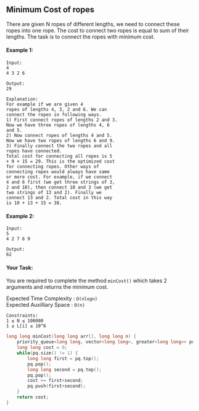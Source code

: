 ## Minimum Cost of ropes

There are given N ropes of different lengths, we need to connect these ropes into one rope. The cost to connect two ropes is equal to sum of their lengths. The task is to connect the ropes with minimum cost.

#### Example 1:

```
Input:
4
4 3 2 6

Output:
29

Explanation:
For example if we are given 4
ropes of lengths 4, 3, 2 and 6. We can
connect the ropes in following ways.
1) First connect ropes of lengths 2 and 3.
Now we have three ropes of lengths 4, 6
and 5.
2) Now connect ropes of lengths 4 and 5.
Now we have two ropes of lengths 6 and 9.
3) Finally connect the two ropes and all
ropes have connected.
Total cost for connecting all ropes is 5
+ 9 + 15 = 29. This is the optimized cost
for connecting ropes. Other ways of
connecting ropes would always have same
or more cost. For example, if we connect
4 and 6 first (we get three strings of 3,
2 and 10), then connect 10 and 3 (we get
two strings of 13 and 2). Finally we
connect 13 and 2. Total cost in this way
is 10 + 13 + 15 = 38.
```

#### Example 2:

```
Input:
5
4 2 7 6 9

Output:
62
```

#### Your Task:

You are required to complete the method `minCost()` which takes 2 arguments and returns the minimum cost.

Expected Time Complexity : `O(nlogn)`  
Expected Auxilliary Space : `O(n)`

```
Constraints:
1 ≤ N ≤ 100000
1 ≤ L[i] ≤ 10^6
```

```c++
long long minCost(long long arr[], long long n) {
    priority_queue<long long, vector<long long>, greater<long long>> pq(arr, arr+n);
    long long cost = 0;
    while(pq.size() != 1) {
        long long first = pq.top();
        pq.pop();
        long long second = pq.top();
        pq.pop();
        cost += first+second;
        pq.push(first+second);
    }
    return cost;
}
```
